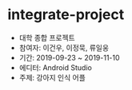 # integrate-project
* 대학 종합 프로젝트
* 참여자: 이건우, 이정묵, 류일웅
* 기간: 2019-09-23 ~ 2019-11-10
* 에디터: Android Studio
* 주제: 강아지 인식 어플
